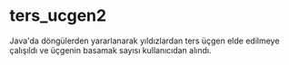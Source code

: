 # ters_ucgen2
Java'da döngülerden yararlanarak yıldızlardan ters üçgen elde edilmeye çalışıldı ve üçgenin basamak sayısı kullanıcıdan alındı.
